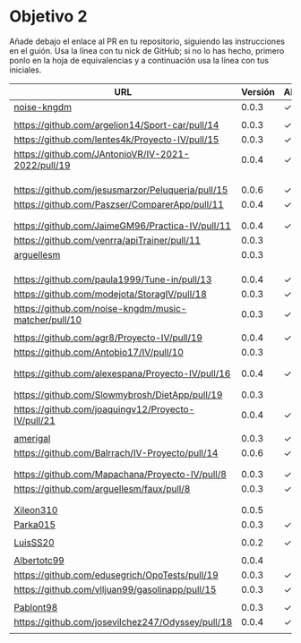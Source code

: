 # Objetivo 2

Añade debajo el enlace al PR en tu repositorio, siguiendo las instrucciones en
el guión. Usa la línea con tu nick de GitHub; si no lo
has hecho, primero ponlo en la hoja de equivalencias y a continuación usa la
línea con tus iniciales.

| URL                                        | Versión | Alcanzado |
|--------------------------------------------|---------|-----------|
| [noise-kngdm](https://github.com/amerigal/proyecto_iv/pull/8) | 0.0.3 | ✓ |
| <!-- Enlace de Esturillo98 --> | | |
| https://github.com/argelion14/Sport-car/pull/14 | 0.0.3 | ✓ |
| https://github.com/lentes4k/Proyecto-IV/pull/15 | 0.0.3 |✓ |
| https://github.com/JAntonioVR/IV-2021-2022/pull/19 | 0.0.4 | ✓ |
| <!-- Enlace de eantoniocalo18 --> | | |
| <!-- Enlace de NachoCarher --> | | |
| <!-- Enlace de C L A --> | | |
| https://github.com/jesusmarzor/Peluqueria/pull/15 | 0.0.6 | ✓ |
| https://github.com/Paszser/ComparerApp/pull/11 | 0.0.4 | ✓ |
| <!-- Enlace de Javierexmar --> | | |
| <!-- Enlace de MarinoFajardo --> | | |
| https://github.com/JaimeGM96/Practica-IV/pull/11 | 0.0.4 | ✓ |
| https://github.com/venrra/apiTrainer/pull/11 | 0.0.3 | |
| [arguellesm](https://github.com/migueorg/SearchCulture/pull/10) | 0.0.3 | |
| <!-- Enlace de DFolchA --> | | |
| <!-- Enlace de JaimeGM96 --> | | |
| <!-- Enlace de agr8 --> | | |
| https://github.com/paula1999/Tune-in/pull/13 | 0.0.4 | ✓ |
| https://github.com/modejota/StoragIV/pull/18 | 0.0.3 | ✓ |
| https://github.com/noise-kngdm/music-matcher/pull/10 | 0.0.3 | ✓ |
| <!-- Enlace de gomares --> | | |
| https://github.com/agr8/Proyecto-IV/pull/19 | 0.0.4 | ✓ |
| https://github.com/Antobio17/IV/pull/10 | 0.0.3 | |
| <!-- Enlace de juanmihdz --> | | |
| <!-- Enlace de venrra --> | | |
| https://github.com/alexespana/Proyecto-IV/pull/16 | 0.0.4 | ✓ |
| <!-- Enlace de manujurado1 --> | | |
| <!-- Enlace de L C G J --> | | |
| https://github.com/Slowmybrosh/DietApp/pull/19 | 0.0.3 | |
| https://github.com/joaquingv12/Proyecto-IV/pull/21  | 0.0.4 | ✓ |
| <!-- Enlace de francisco3207 --> | | |
| [amerigal](https://github.com/danifm1321/proyectoIV/pull/9) | 0.0.3 | ✓ |
| https://github.com/Balrrach/IV-Proyecto/pull/14 | 0.0.6 | ✓ |
| <!-- Enlace de ismaelmontesinos --> | | |
| <!-- Enlace de morevi --> | | |
| https://github.com/Mapachana/Proyecto-IV/pull/8 | 0.0.3 | ✓ |
| https://github.com/arguellesm/faux/pull/8 | 0.0.3 | ✓ |
| <!-- Enlace de sorozcov --> | | |
| <!-- Enlace de jlortega00 --> | | |
| [Xileon310](https://github.com/gomares/Proyecto_IV/pull/9) | 0.0.5 | |
| [Parka015](https://github.com/NachoCarher/MyHams/pull/17) | 0.0.3 | ✓ |
| <!-- Enlace de edusegrich --> | | |
| [LuisSS20](https://github.com/aleveji/BuscaRecetas/pull/9) | 0.0.2 | ✓ |
| <!-- Enlace de juanfran00 --> | | |
| [Albertotc99](https://github.com/Xileon310/IV-Project/pull/22) | 0.0.4 | |
| https://github.com/edusegrich/OpoTests/pull/19 | 0.0.3 | ✓ |
| https://github.com/vlljuan99/gasolinapp/pull/15 | 0.0.3 | ✓ |
| <!-- Enlace de xCyal --> | | |
| [Pablont98](https://github.com/Pablont98/IV/pull/11) | 0.0.3 | ✓ |
| https://github.com/josevilchez247/Odyssey/pull/18 | 0.0.4 | ✓ |
| <!-- Enlace de pablozafra97 --> | | |
